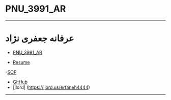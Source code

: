 # PNU_3991_AR
---------
# عرفانه جعفری نژاد 
- [PNU_3991_AR](https://github.com/erfaneh4444/PNU_3391_AR)

- [Resume](https://github.com/erfaneh4444/resume_fa.github.io) 

-[SOP](https://github.com/erfaneh4444/SOP/)

- [GitHub](https://github.com/erfaneh4444)
- [jlord] (https://jlord.us/erfaneh4444)
------------------
